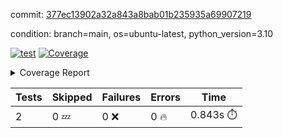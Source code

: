 commit: [377ec13902a32a843a8bab01b235935a69907219](https://github.com/rcmdnk/python-template/tree/377ec13902a32a843a8bab01b235935a69907219)

condition: branch=main, os=ubuntu-latest, python_version=3.10

[![test](https://github.com/rcmdnk/python-template/actions/workflows/test.yml/badge.svg)](https://github.com/rcmdnk/python-template/actions/runs/8134838476)
<a href="https://github.com/rcmdnk/python-template/blob/377ec13902a32a843a8bab01b235935a69907219/README.md"><img alt="Coverage" src="https://img.shields.io/badge/Coverage-100%25-brightgreen.svg" /></a><details><summary>Coverage Report </summary><table><tr><th>File</th><th>Stmts</th><th>Miss</th><th>Cover</th></tr><tbody><tr><td><b>TOTAL</b></td><td><b>4</b></td><td><b>0</b></td><td><b>100%</b></td></tr></tbody></table></details>

| Tests | Skipped | Failures | Errors | Time |
| ----- | ------- | -------- | -------- | ------------------ |
| 2 | 0 :zzz: | 0 :x: | 0 :fire: | 0.843s :stopwatch: |

